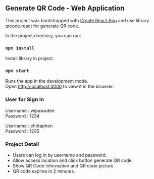 ## Generate QR Code - Web Application

This project was bootstrapped with [Create React App](https://github.com/facebook/create-react-app) and use library [qrcode.react](https://www.npmjs.com/package/qrcode.react) for generate QR code.

In the project directory, you can run:

### `npm install`

Install library in project.

### `npm start`

Runs the app in the development mode.<br />
Open [http://localhost:3000](http://localhost:3000) to view it in the browser.

### User for Sign In

Username : wipawadee<br />
Password : 1234

Username : chittaphon<br />
Password : 1235

### Project Detail

- Users can log in by username and password.
- Allow access location and click button generate QR code.
- Show QR Code information and QR code picture.
- QR code expires in 2 minutes.
